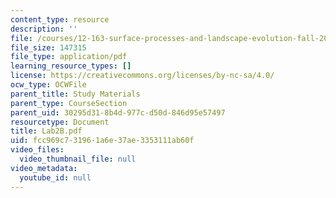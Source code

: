 ```yaml
---
content_type: resource
description: ''
file: /courses/12-163-surface-processes-and-landscape-evolution-fall-2004/fcc969c731961a6e37ae3353111ab60f_Lab2B.pdf
file_size: 147315
file_type: application/pdf
learning_resource_types: []
license: https://creativecommons.org/licenses/by-nc-sa/4.0/
ocw_type: OCWFile
parent_title: Study Materials
parent_type: CourseSection
parent_uid: 30295d31-8b4d-977c-d50d-846d95e57497
resourcetype: Document
title: Lab2B.pdf
uid: fcc969c7-3196-1a6e-37ae-3353111ab60f
video_files:
  video_thumbnail_file: null
video_metadata:
  youtube_id: null
---
```


